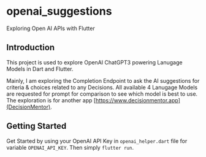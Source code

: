# openai_suggestions

Exploring Open AI APIs with Flutter

## Introduction

This project is used to explore OpenAI ChatGPT3 powering Lanugage Models in Dart and Flutter.

Mainly, I am exploring the Completion Endpoint to ask the AI suggestions for criteria & choices related to any Decisions.
All available 4 Lanugage Models are requested for prompt for comparison to see which model is best to use.
The exploration is for another app [https://www.decisionmentor.app](DecisionMentor).

## Getting Started
Get Started by using your OpenAI API Key in `openai_helper.dart` file for variable `OPENAI_API_KEY`.
Then simply `flutter run`.
